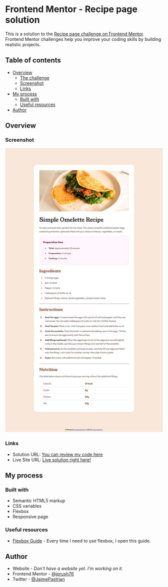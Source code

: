 # Frontend Mentor - Recipe page solution

This is a solution to the [Recipe page challenge on Frontend Mentor](https://www.frontendmentor.io/challenges/recipe-page-KiTsR8QQKm). Frontend Mentor challenges help you improve your coding skills by building realistic projects. 

## Table of contents

- [Overview](#overview)
  - [The challenge](#the-challenge)
  - [Screenshot](#screenshot)
  - [Links](#links)
- [My process](#my-process)
  - [Built with](#built-with)
  - [Useful resources](#useful-resources)
- [Author](#author)

## Overview

### Screenshot

![](./src/assets/images/screenshot-frontend-mentor-recipe-page.jpg)

### Links

- Solution URL: [You can review my code here](https://github.com/jprush76/frontend-mentor-02-recipe-page)
- Live Site URL: [Live solution right here!](https://jprush76.github.io/frontend-mentor-02-recipe-page/)

## My process

### Built with

- Semantic HTML5 markup
- CSS variables
- Flexbox
- Responsive page


### Useful resources

- [Flexbox Guide](https://css-tricks.com/snippets/css/a-guide-to-flexbox/) - Every time I need to use flexbox, I open this guide.


## Author

- Website - _Don't have a website yet. I'm working on it._
- Frontend Mentor - [@jprush76](https://www.frontendmentor.io/profile/jprush76)
- Twitter - [@JaimePastrian](https://www.twitter.com/JaimePastrian)

